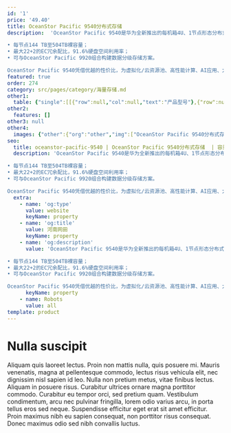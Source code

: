 ```yaml
---
id: '1'
price: '49.40'
title: OceanStor Pacific 9540分布式存储
description:  'OceanStor Pacific 9540是华为全新推出的每机箱4U、1节点形态分布式存储，每节点提供大容量和灵活的部件配置组合，以满足广泛的结构化与非结构化业务负载访问诉求。关键特点：

• 每节点144 TB至504TB裸容量；
• 最大22+2的EC冗余配比，91.6%硬盘空间利用率；
• 可与OceanStor Pacific 9920组合构建数据分级存储方案。

OceanStor Pacific 9540凭借优越的性价比，为虚拟化/云资源池、高性能计算、AI应用、大数据分析、海量数据长期备份与归档等场景提供灵活的数据存取服务。'
featured: true
order: 274
category: src/pages/category/海量存储.md
other1: 
  table: {"single":[[{"row":null,"col":null,"text":"产品型号"},{"row":null,"col":"2","text":"OceanStor Pacific 9540"}],[{"row":null,"col":null,"text":"系统架构"},{"row":null,"col":"2","text":"全对称分布式架构"}],[{"row":null,"col":null,"text":"存储访问协议"},{"row":null,"col":null,"text":"NFS、SMB、POSIX、MPI-IO、HDFS和S3等"},{"row":null,"col":null,"text":"SCSI, iSCSI, OpenStack Cinder"}],[{"row":null,"col":null,"text":"每机箱裸容量"},{"row":null,"col":null,"text":"144 TB ～ 504 TB"},{"row":null,"col":null,"text":"144 TB ~ 504 TB"}],[{"row":null,"col":null,"text":"每机箱高度"},{"row":null,"col":null,"text":"4U"},{"row":null,"col":null,"text":"4U"}],[{"row":null,"col":null,"text":"每机箱节点数"},{"row":null,"col":null,"text":"1"},{"row":null,"col":null,"text":"1"}],[{"row":null,"col":null,"text":"每节点最大主存盘数"},{"row":null,"col":null,"text":"36"},{"row":null,"col":null,"text":"36"}],[{"row":null,"col":null,"text":"主存盘类型"},{"row":null,"col":null,"text":"3.5英寸HDD"},{"row":null,"col":null,"text":"3.5英寸HDD"}],[{"row":null,"col":null,"text":"每节点处理器"},{"row":null,"col":null,"text":"2颗鲲鹏920处理器或2颗x86架构处理器"},{"row":null,"col":null,"text":"2颗鲲鹏920处理器或2颗x86架构处理器"}],[{"row":null,"col":null,"text":"每节点最大内存"},{"row":null,"col":null,"text":"256 GB、512 GB"},{"row":null,"col":null,"text":"512 GB、768 GB或1 TB"}],[{"row":null,"col":null,"text":"每节点最大缓存"},{"row":null,"col":null,"text":"4个NVMe SSD"},{"row":null,"col":null,"text":"4个NVMe SSD或SAS SSD"}],[{"row":null,"col":null,"text":"每节点系统盘"},{"row":null,"col":null,"text":"2个600 GB SAS HDD"},{"row":null,"col":null,"text":"•2个600 GB SAS HDD\n•2个480 GB SATA SSD"}],[{"row":null,"col":null,"text":"前端业务网络类型*"},{"row":null,"col":null,"text":"•10 GE、25 GE或100 GE TCP/IP\n•25 GE或100 GE RoCE\n•100 Gb/s EDR InfiniBand"},{"row":null,"col":null,"text":"•10 GE或25 GE TCP/IP\n•25 GE RoCE"}],[{"row":null,"col":null,"text":"存储互联网络类型"},{"row":null,"col":null,"text":"•25 GE RoCE\n•100 Gb/s EDR InfiniBand"},{"row":null,"col":null,"text":"•10 GE或25 GE TCP/IP\n•25 GE RoCE"}],[{"row":null,"col":null,"text":"数据冗余保护机制"},{"row":null,"col":null,"text":"纠删码(Erasure Coding)：支持N+M冗余保护，M支持2、3或4"},{"row":null,"col":null,"text":"•纠删码(Erasure Coding)：支持N+M冗余保护，M支持2、3或4，适用于SSD或HDD主存\n•多副本：3副本等"}],[{"row":null,"col":null,"text":"数据自愈"},{"row":null,"col":null,"text":"自动并行重构，效率可达2TB/小时"},{"row":null,"col":null,"text":"自动并行重构，效率可达4TB/小时"}],[{"row":null,"col":null,"text":"关键特性"},{"row":null,"col":null,"text":"配额（SmartQuota）\n分级存储（SmartTier）\n服务质量（SmartQoS）\n负载均衡（SmartEqualizer）\n多租户（SmartMulti-Tenant）\n数据加密（SmartEncryption）\n审计日志（SmartAuditlog）\n快照（HyperSnap）\n异步复制（HyperReplication）\n元数据检索（SmartIndexing）\n回收站（Recycle Bin）\n多协议互通（SmartInterworking）\n端到端数据完整性校验（DIF）\n多版本（Object Versioning）*\n智能纳管（SmartTakeover）*"},{"row":null,"col":null,"text":"自动精简配置(SmartThin)\n数据缩减（SmartDedupe &SmartCompression）\n服务质量（SmartQoS)\n审计日志（SmartAuditlog）\n快照（HyperSnap)\n链接克隆（HyperClone）\n分布式双活（HyperMetro)\n异步复制（HyperReplication）\n多资源池（MultiPool）\n端到端数据完整性校验（DIF）"}],[{"row":null,"col":null,"text":"存储管理软件"},{"row":null,"col":"2","text":"设备管理（DeviceManager） 、远程维护管理（eService）"}],[{"row":null,"col":null,"text":"机箱尺寸（高×宽×深）"},{"row":null,"col":null,"text":"•鲲鹏机型：175 mm × 447 mm × 790 mm\n•x86机型：175 mm × 447 mm × 748 mm"},{"row":null,"col":null,"text":"•鲲鹏机型：175 mm × 447 mm × 790 mm\n•x86机型：175 mm × 447 mm × 748 mm"}],[{"row":null,"col":null,"text":"每机箱最大重量（含硬盘）"},{"row":null,"col":"2","text":"≤65 kg"}],[{"row":null,"col":null,"text":"工作环境温度"},{"row":null,"col":"2","text":"5℃～35℃"}],[{"row":null,"col":null,"text":"工作环境湿度"},{"row":null,"col":"2","text":"8% RH～90% RH，无凝露"}]]}
other2:
  features: []
other3: null
other4:
  images: {"other":{"org":"other","img":["OceanStor Pacific 9540分布式存储.png"]}}
seo:
  title: oceanstor-pacific-9540 | OceanStor Pacific 9540分布式存储  | 容量型 | OceanStor Pacific 系列存储 | 海量存储 | 数据存储
  description: 'OceanStor Pacific 9540是华为全新推出的每机箱4U、1节点形态分布式存储，每节点提供大容量和灵活的部件配置组合，以满足广泛的结构化与非结构化业务负载访问诉求。关键特点：

• 每节点144 TB至504TB裸容量；
• 最大22+2的EC冗余配比，91.6%硬盘空间利用率；
• 可与OceanStor Pacific 9920组合构建数据分级存储方案。

OceanStor Pacific 9540凭借优越的性价比，为虚拟化/云资源池、高性能计算、AI应用、大数据分析、海量数据长期备份与归档等场景提供灵活的数据存取服务。'
  extra:
    - name: 'og:type'
      value: website
      keyName: property
    - name: 'og:title'
      value: 河南网田
      keyName: property
    - name: 'og:description'
      value: 'OceanStor Pacific 9540是华为全新推出的每机箱4U、1节点形态分布式存储，每节点提供大容量和灵活的部件配置组合，以满足广泛的结构化与非结构化业务负载访问诉求。关键特点：

• 每节点144 TB至504TB裸容量；
• 最大22+2的EC冗余配比，91.6%硬盘空间利用率；
• 可与OceanStor Pacific 9920组合构建数据分级存储方案。

OceanStor Pacific 9540凭借优越的性价比，为虚拟化/云资源池、高性能计算、AI应用、大数据分析、海量数据长期备份与归档等场景提供灵活的数据存取服务。'
      keyName: property
    - name: Robots
      value: all
template: product
---
```


# Nulla suscipit

Aliquam quis laoreet lectus. Proin non mattis nulla, quis posuere mi. Mauris venenatis, magna at pellentesque commodo, lectus risus vehicula elit, nec dignissim nisl sapien id leo. Nulla non pretium metus, vitae finibus lectus. Aliquam in posuere risus. Curabitur ultrices ornare magna porttitor commodo. Curabitur eu tempor orci, sed pretium quam. Vestibulum condimentum, arcu nec pulvinar fringilla, lorem odio varius arcu, in porta tellus eros sed neque. Suspendisse efficitur eget erat sit amet efficitur. Proin maximus nibh eu sapien consequat, non porttitor risus consequat. Donec maximus odio sed nibh convallis luctus.